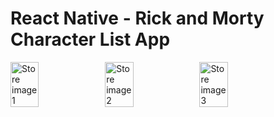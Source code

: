# React Native - Rick and Morty Character List App




<div style="display:flex;">
<image src='/assets/1-store-phone.png' alt="Store image 1" width="30%" />
<image src='/assets/2-store-phone.png' alt="Store image 2" width="30%" />
<image src='/assets/3-store-phone.png' alt="Store image 3" width="30%"  />

</div>
